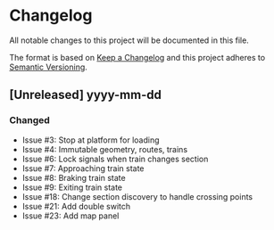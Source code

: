 # Changelog

All notable changes to this project will be documented in this file.

The format is based on [Keep a Changelog](http://keepachangelog.com/en/1.0.0/)
and this project adheres to [Semantic Versioning](http://semver.org/spec/v2.0.0.html).

## [Unreleased] yyyy-mm-dd

### Changed

- Issue #3: Stop at platform for loading
- Issue #4: Immutable geometry, routes, trains
- Issue #6: Lock signals when train changes section
- Issue #7: Approaching train state
- Issue #8: Braking train state
- Issue #9: Exiting train state
- Issue #18: Change section discovery to handle crossing points
- Issue #21: Add double switch
- Issue #23: Add map panel
